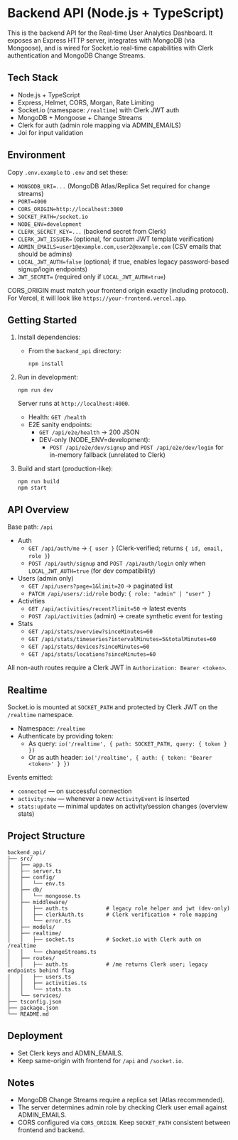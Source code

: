 # Backend API (Node.js + TypeScript)

This is the backend API for the Real-time User Analytics Dashboard. It exposes an Express HTTP server, integrates with MongoDB (via Mongoose), and is wired for Socket.io real-time capabilities with Clerk authentication and MongoDB Change Streams.

## Tech Stack

- Node.js + TypeScript
- Express, Helmet, CORS, Morgan, Rate Limiting
- Socket.io (namespace: `/realtime`) with Clerk JWT auth
- MongoDB + Mongoose + Change Streams
- Clerk for auth (admin role mapping via ADMIN_EMAILS)
- Joi for input validation

## Environment

Copy `.env.example` to `.env` and set these:

- `MONGODB_URI=...` (MongoDB Atlas/Replica Set required for change streams)
- `PORT=4000`
- `CORS_ORIGIN=http://localhost:3000`
- `SOCKET_PATH=/socket.io`
- `NODE_ENV=development`
- `CLERK_SECRET_KEY=...` (backend secret from Clerk)
- `CLERK_JWT_ISSUER=` (optional, for custom JWT template verification)
- `ADMIN_EMAILS=user1@example.com,user2@example.com` (CSV emails that should be admins)
- `LOCAL_JWT_AUTH=false` (optional; if true, enables legacy password-based signup/login endpoints)
- `JWT_SECRET=` (required only if `LOCAL_JWT_AUTH=true`)

CORS_ORIGIN must match your frontend origin exactly (including protocol). For Vercel, it will look like `https://your-frontend.vercel.app`.

## Getting Started

1. Install dependencies:

   - From the `backend_api` directory:
     ```
     npm install
     ```

2. Run in development:

   ```
   npm run dev
   ```

   Server runs at `http://localhost:4000`.
   - Health: `GET /health`
   - E2E sanity endpoints:
     - `GET /api/e2e/health` → 200 JSON
     - DEV-only (NODE_ENV=development):
       - `POST /api/e2e/dev/signup` and `POST /api/e2e/dev/login` for in-memory fallback (unrelated to Clerk)

3. Build and start (production-like):

   ```
   npm run build
   npm start
   ```

## API Overview

Base path: `/api`

- Auth
  - `GET /api/auth/me` → `{ user }` (Clerk-verified; returns `{ id, email, role }`)
  - `POST /api/auth/signup` and `POST /api/auth/login` only when `LOCAL_JWT_AUTH=true` (for dev compatibility)
- Users (admin only)
  - `GET /api/users?page=1&limit=20` → paginated list
  - `PATCH /api/users/:id/role` body: `{ role: "admin" | "user" }`
- Activities
  - `GET /api/activities/recent?limit=50` → latest events
  - `POST /api/activities` (admin) → create synthetic event for testing
- Stats
  - `GET /api/stats/overview?sinceMinutes=60`
  - `GET /api/stats/timeseries?intervalMinutes=5&totalMinutes=60`
  - `GET /api/stats/devices?sinceMinutes=60`
  - `GET /api/stats/locations?sinceMinutes=60`

All non-auth routes require a Clerk JWT in `Authorization: Bearer <token>`.

## Realtime

Socket.io is mounted at `SOCKET_PATH` and protected by Clerk JWT on the `/realtime` namespace.

- Namespace: `/realtime`
- Authenticate by providing token:
  - As query: `io('/realtime', { path: SOCKET_PATH, query: { token } })`
  - Or as auth header: `io('/realtime', { auth: { token: 'Bearer <token>' } })`

Events emitted:
- `connected` — on successful connection
- `activity:new` — whenever a new `ActivityEvent` is inserted
- `stats:update` — minimal updates on activity/session changes (overview stats)

## Project Structure

```
backend_api/
├── src/
│   ├── app.ts
│   ├── server.ts
│   ├── config/
│   │   └── env.ts
│   ├── db/
│   │   └── mongoose.ts
│   ├── middleware/
│   │   ├── auth.ts            # legacy role helper and jwt (dev-only)
│   │   ├── clerkAuth.ts       # Clerk verification + role mapping
│   │   └── error.ts
│   ├── models/
│   ├── realtime/
│   │   ├── socket.ts          # Socket.io with Clerk auth on /realtime
│   │   └── changeStreams.ts
│   ├── routes/
│   │   ├── auth.ts            # /me returns Clerk user; legacy endpoints behind flag
│   │   ├── users.ts
│   │   ├── activities.ts
│   │   └── stats.ts
│   └── services/
├── tsconfig.json
├── package.json
└── README.md
```

## Deployment

- Set Clerk keys and ADMIN_EMAILS.
- Keep same-origin with frontend for `/api` and `/socket.io`.

## Notes

- MongoDB Change Streams require a replica set (Atlas recommended).
- The server determines admin role by checking Clerk user email against ADMIN_EMAILS.
- CORS configured via `CORS_ORIGIN`. Keep `SOCKET_PATH` consistent between frontend and backend.
